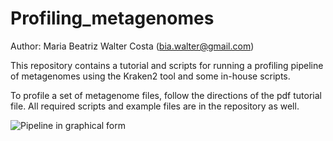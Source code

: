 # Profiling_metagenomes
Author: Maria Beatriz Walter Costa (bia.walter@gmail.com)

This repository contains a tutorial and scripts for running a profiling pipeline of metagenomes using the Kraken2 tool and some in-house scripts. 

To profile a set of metagenome files, follow the directions of the pdf tutorial file. All required scripts and example files are in the repository as well. 

![Pipeline in graphical form](https://github.com/waltercostamb/Profiling_metagenomes/blob/master/workflow-aquifers.png)
